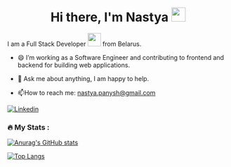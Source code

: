 <h1 align="center">Hi there, I'm Nastya     
<img src="https://github.com/blackcater/blackcater/raw/main/images/Hi.gif" height="32"/></h1>     
       
 I am a Full Stack Developer <img src="https://media.giphy.com/media/WUlplcMpOCEmTGBtBW/giphy.gif" width="30"> from Belarus.  
 - 😄 I’m working as a Software Engineer and contributing to frontend and backend for building web applications.   
    
- 💬 Ask me about anything, I am happy to help.         
   
- :mailbox:How to reach me: nastya.panysh@gmail.com    

[![Linkedin](https://img.shields.io/badge/-LinkedIn-blue?style=flat&logo=Linkedin&logoColor=white)](https://www.linkedin.com/in/anastasiya-panysh-627ab4212/) 
        
                    
      
### :fire: My Stats : 
 
[![Anurag's GitHub stats](https://github-readme-stats.vercel.app/api?username=AnastasiaPanysh)](https://github.com/anuraghazra/github-readme-stats)
 

[![Top Langs](https://github-readme-stats.vercel.app/api/top-langs/?username=AnastasiaPanysh&layout=compact)](https://github.com/anuraghazra/github-readme-stats)


   
    
 
